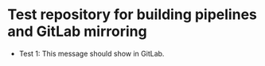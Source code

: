 # Test repository for building pipelines and GitLab mirroring

- Test 1: This message should show in GitLab.
